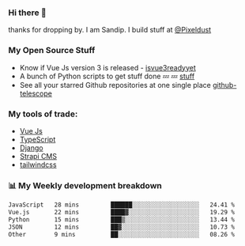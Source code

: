 ### Hi there 👋

thanks for dropping by.
I am Sandip. I build stuff at [@Pixeldust](github.com/pixeldust-in/)

###  **My Open Source Stuff**

 - Know if Vue Js version 3 is released -  [isvue3readyyet](https://github.com/sandiprb/isvue3readyyet)
 - A bunch of Python scripts to get stuff done 💤 💤 [stuff](https://github.com/sandiprb/stuff)
 - See all your starred Github repositories at one single place [github-telescope](https://github.com/sandiprb/github-telescope)



###  **My tools of trade:**
 - [Vue Js](https://github.com/vuejs/vue/)
 - [TypeScript](https://github.com/microsoft/TypeScript)
 - [Django](github.com/django/django)
 - [Strapi CMS](github.com/strapi/strapi)
 - [tailwindcss](https://github.com/tailwindlabs/tailwindcss)


###  📊 **My Weekly development breakdown**
<!--START_SECTION:waka-->

```txt
JavaScript   28 mins         ██████░░░░░░░░░░░░░░░░░░░   24.41 %
Vue.js       22 mins         ████▓░░░░░░░░░░░░░░░░░░░░   19.29 %
Python       15 mins         ███▒░░░░░░░░░░░░░░░░░░░░░   13.44 %
JSON         12 mins         ██▓░░░░░░░░░░░░░░░░░░░░░░   10.73 %
Other        9 mins          ██░░░░░░░░░░░░░░░░░░░░░░░   08.26 %
```

<!--END_SECTION:waka-->
